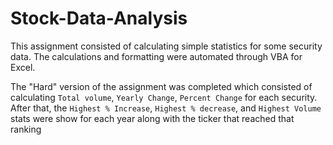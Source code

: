# Stock-Data-Analysis
This assignment consisted of calculating simple statistics for some security data. The calculations and formatting were automated through VBA for Excel.

The "Hard" version of the assignment was completed which consisted of calculating `Total volume`, `Yearly Change`, `Percent Change` for each security. After that, the `Highest % Increase`, `Highest % decrease`, and `Highest Volume` stats were show for each year along with the ticker that reached that ranking